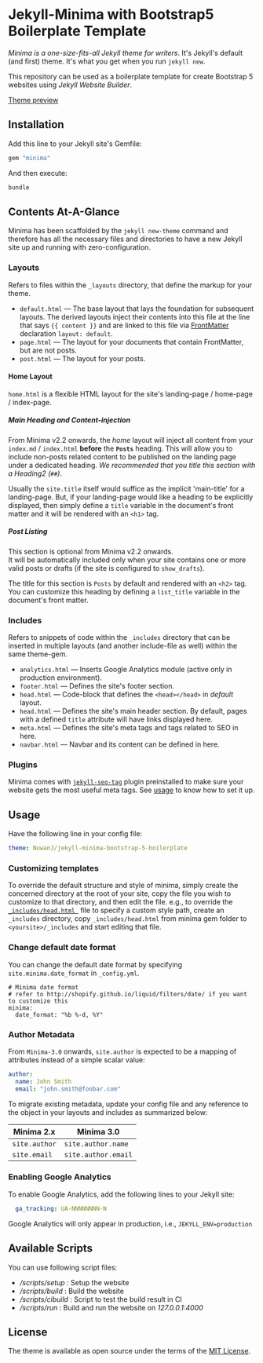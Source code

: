 # Jekyll-Minima with Bootstrap5 Boilerplate Template

*Minima is a one-size-fits-all Jekyll theme for writers*. It's Jekyll's default (and first) theme. It's what you get when you run `jekyll new`.

This repository can be used as a boilerplate template for create Bootstrap 5 websites using *Jekyll Website Builder*.

[Theme preview](https://nuwanj.github.io/jekyll-minima-bootstrap-5-boilerplate/)

## Installation

Add this line to your Jekyll site's Gemfile:

```ruby
gem "minima"
```

And then execute:
```sh
bundle
```

## Contents At-A-Glance

Minima has been scaffolded by the `jekyll new-theme` command and therefore has all the necessary files and directories to have a new Jekyll site up and running with zero-configuration.

### Layouts

Refers to files within the `_layouts` directory, that define the markup for your theme.

  - `default.html` &mdash; The base layout that lays the foundation for subsequent layouts. The derived layouts inject their contents into this file at the line that says ` {{ content }} ` and are linked to this file via [FrontMatter](https://jekyllrb.com/docs/frontmatter/) declaration `layout: default`.
  - `page.html` &mdash; The layout for your documents that contain FrontMatter, but are not posts.
  - `post.html` &mdash; The layout for your posts.

#### Home Layout

`home.html` is a flexible HTML layout for the site's landing-page / home-page / index-page. <br/>

##### *Main Heading and Content-injection*

From Minima v2.2 onwards, the *home* layout will inject all content from your `index.md` / `index.html` **before** the **`Posts`** heading. This will allow you to include non-posts related content to be published on the landing page under a dedicated heading. *We recommended that you title this section with a Heading2 (`##`)*.

Usually the `site.title` itself would suffice as the implicit 'main-title' for a landing-page. But, if your landing-page would like a heading to be explicitly displayed, then simply define a `title` variable in the document's front matter and it will be rendered with an `<h1>` tag.

##### *Post Listing*

This section is optional from Minima v2.2 onwards.<br/>
It will be automatically included only when your site contains one or more valid posts or drafts (if the site is configured to `show_drafts`).

The title for this section is `Posts` by default and rendered with an `<h2>` tag. You can customize this heading by defining a `list_title` variable in the document's front matter.


### Includes

Refers to snippets of code within the `_includes` directory that can be inserted in multiple layouts (and another include-file as well) within the same theme-gem.

  - `analytics.html` &mdash; Inserts Google Analytics module (active only in production environment).
  - `footer.html` &mdash; Defines the site's footer section.
  - `head.html` &mdash; Code-block that defines the `<head></head>` in *default* layout.
  - `head.html` &mdash; Defines the site's main header section. By default, pages with a defined `title` attribute will have links displayed here.
  - `meta.html` &mdash; Defines the site's meta tags and tags related to SEO in here.
  - `navbar.html` &mdash; Navbar and its content can be defined in here.

### Plugins

Minima comes with [`jekyll-seo-tag`](https://github.com/jekyll/jekyll-seo-tag) plugin preinstalled to make sure your website gets the most useful meta tags. See [usage](https://github.com/jekyll/jekyll-seo-tag#usage) to know how to set it up.

## Usage

Have the following line in your config file:

```yaml
theme: NuwanJ/jekyll-minima-bootstrap-5-boilerplate
```

### Customizing templates

To override the default structure and style of minima, simply create the concerned directory at the root of your site, copy the file you wish to customize to that directory, and then edit the file.
e.g., to override the [`_includes/head.html `](_includes/head.html) file to specify a custom style path, create an `_includes` directory, copy `_includes/head.html` from minima gem folder to `<yoursite>/_includes` and start editing that file.

### Change default date format

You can change the default date format by specifying `site.minima.date_format`
in `_config.yml`.

```
# Minima date format
# refer to http://shopify.github.io/liquid/filters/date/ if you want to customize this
minima:
  date_format: "%b %-d, %Y"
```

### Author Metadata

From `Minima-3.0` onwards, `site.author` is expected to be a mapping of attributes instead of a simple scalar value:

```yaml
author:
  name: John Smith
  email: "john.smith@foobar.com"
```

To migrate existing metadata, update your config file and any reference to the object in your layouts and includes as summarized below:

Minima 2.x    | Minima 3.0
------------- | -------------------
`site.author` | `site.author.name`
`site.email`  | `site.author.email`


### Enabling Google Analytics

To enable Google Analytics, add the following lines to your Jekyll site:

```yaml
  ga_tracking: UA-NNNNNNNN-N
```

Google Analytics will only appear in production, i.e., `JEKYLL_ENV=production`

## Available Scripts

You can use following script files:
- */scripts/setup* : Setup the website
- */scripts/build* : Build the website
- */scripts/cibuild* : Script to test the build result in CI
- */scripts/run* : Build and run the website on *127.0.0.1:4000*

## License

The theme is available as open source under the terms of the [MIT License](http://opensource.org/licenses/MIT).

